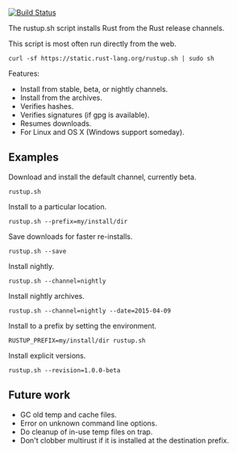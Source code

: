 [![Build Status](https://travis-ci.org/rust-lang/rustup.svg?branch=master)](https://travis-ci.org/rust-lang/rustup)

The rustup.sh script installs Rust from the Rust release channels.

This script is most often run directly from the web.

```
curl -sf https://static.rust-lang.org/rustup.sh | sudo sh
```

Features:

* Install from stable, beta, or nightly channels.
* Install from the archives.
* Verifies hashes.
* Verifies signatures (if gpg is available).
* Resumes downloads.
* For Linux and OS X (Windows support someday).

## Examples

Download and install the default channel, currently beta.

```
rustup.sh
```

Install to a particular location.

```
rustup.sh --prefix=my/install/dir
```

Save downloads for faster re-installs.

```
rustup.sh --save
```

Install nightly.

```
rustup.sh --channel=nightly
```

Install nightly archives.

```
rustup.sh --channel=nightly --date=2015-04-09
```

Install to a prefix by setting the environment.

```
RUSTUP_PREFIX=my/install/dir rustup.sh
```

Install explicit versions.

```
rustup.sh --revision=1.0.0-beta
```

## Future work

* GC old temp and cache files.
* Error on unknown command line options.
* Do cleanup of in-use temp files on trap.
* Don't clobber multirust if it is installed at the destination prefix.
